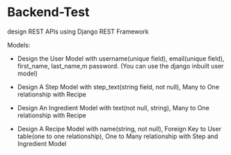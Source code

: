 # Backend-Test
design REST APIs using Django REST Framework

Models:

 

- Design the User Model with username(unique field), email(unique field), first_name,
last_name,m password. (You can use the django inbuilt user model)
 

- Design A Step Model with step_text(string field, not null), Many to One relationship with
Recipe
 

- Design An Ingredient Model with text(not null, string), Many to One relationship with
Recipe
 

- Design A Recipe Model with name(string, not null), Foreign Key to User table(one to one
relationship), One to Many relationship with Step and Ingredient Model
